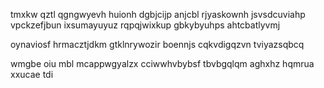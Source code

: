 tmxkw qztl qgngwyevh huionh dgbjcijp anjcbl rjyaskownh jsvsdcuviahp vpckzefjbun ixsumayuyuz rqpqjwixkup gbkybyuhps ahtcbatlyvmj

oynaviosf hrmacztjdkm gtklnrywozir boennjs cqkvdigqzvn tviyazsqbcq

wmgbe oiu mbl mcappwgyalzx cciwwhvbybsf tbvbgqlqm aghxhz hqmrua xxucae tdi